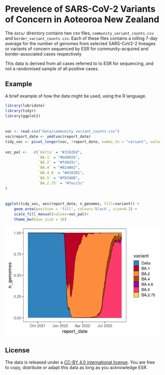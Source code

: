 
# Prevelence of SARS-CoV-2 Variants of Concern in Aoteoroa New Zealand

The `data/` directory contains two csv files,
`community_variant_counts.csv` and `border_variant_counts.csv`. Each of
these files contains a rolling 7-day average for the number of genomes
from selected SARS-CoV2-2 lineages or variants of concern sequenced by
ESR for community-acquired and border-associated cases respectively

This data is derived from all cases referred to to ESR for sequencing,
and not a randomised sample of all positive cases.

## Example

A brief example of how the data might be used, using the R language.

``` r
library(lubridate)
library(tidyr)
library(ggplot2)


voc <- read.csv("data/community_variant_counts.csv")
voc$report_date <- ymd(voc$report_date)
tidy_voc <- pivot_longer(voc, !report_date, names_to = "variant", values_to = "n_genomes")

voc_pal <-   c(`Delta` = "#3182bd", 
               `BA.1` = "#bd0026", 
               `BA.2` = "#fd8d3c", 
               `BA.4` = "#B14B02",
               `BA.4.6` = "#A202B1",
               `BA.5` = "#FD3A6B",
               `BA.2.75` = "#fecc5c"
)


ggplot(tidy_voc, aes(report_date, n_genomes, fill=variant)) + 
    geom_area(position = 'fill', colour='black', size=0.3) +
    scale_fill_manual(values=voc_pal)+
    theme_bw(base_size = 16)  
```

![](images/plot-1.png)<!-- -->

## License

The data is released under a [CC-BY 4.0 international
license](https://creativecommons.org/licenses/by/4.0/). You are free to
copy, distribute or adapt this data as long as you acknowledge ESR.
